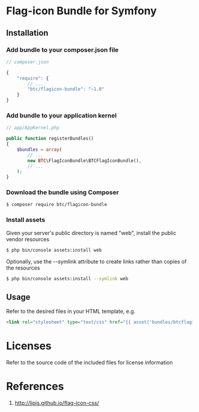# Flag-icon Bundle for Symfony

## Installation

### Add bundle to your composer.json file

``` js
// composer.json

{
    "require": {
		// ...
        "btc/flagicon-bundle": "~1.0"
    }
}
```

### Add bundle to your application kernel

``` php
// app/AppKernel.php

public function registerBundles()
{
    $bundles = array(
        // ...
        new BTC\FlagIconBundle\BTCFlagIconBundle(),
        // ...
    );
}
```

### Download the bundle using Composer

``` bash
$ composer require btc/flagicon-bundle
```

### Install assets

Given your server's public directory is named "web", install the public vendor resources

``` bash
$ php bin/console assets:install web
```

Optionally, use the --symlink attribute to create links rather than copies of the resources 

``` bash
$ php bin/console assets:install --symlink web
```

## Usage

Refer to the desired files in your HTML template, e.g.

``` html
<link rel="stylesheet" type="text/css" href="{{ asset('bundles/btcflagicon/css/flag-icon.min.css') }}" />
```

# Licenses

Refer to the source code of the included files for license information

# References

1. http://lipis.github.io/flag-icon-css/